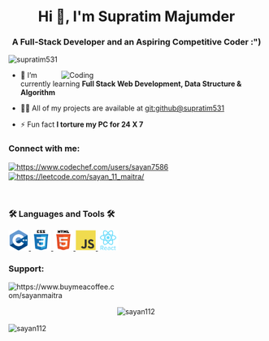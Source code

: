 <h1 align="center">Hi 👋, I'm Supratim Majumder</h1>
<h3 align="center">A Full-Stack Developer and an Aspiring Competitive Coder :")</h3>

<p align="left"> <img src="https://komarev.com/ghpvc/?username=supratim531&label=Profile%20views&color=0e75b6&style=flat" alt="supratim531" /> </p>
<img align="right" alt="Coding" width="400" src="https://media.giphy.com/media/qgQUggAC3Pfv687qPC/giphy.gif">

- 🌱 I’m currently learning **Full Stack Web Development, Data Structure & Algorithm**

- 👨‍💻 All of my projects are available at [git:github@supratim531](https://github.com/supratim531?tab=repositories)

- ⚡ Fun fact **I torture my PC for 24 X 7**

<h3 align="left">Connect with me:</h3>
<p align="left">
<a href="https://www.codechef.com/users/supratim531" target="blank"><img align="center" src="https://cdn.jsdelivr.net/npm/simple-icons@3.1.0/icons/codechef.svg" alt="https://www.codechef.com/users/sayan7586" height="30" width="40" /></a>
<a href="https://leetcode.com/supratimmajumder531/" target="blank"><img align="center" src="https://raw.githubusercontent.com/rahuldkjain/github-profile-readme-generator/master/src/images/icons/Social/leet-code.svg" alt="https://leetcode.com/sayan_11_maitra/" height="30" width="40" /></a>
</p>
<br>
<h3 align="left">🛠️ Languages and Tools 🛠️</h3>
<p align="left"><a href="https://www.w3schools.com/cpp/" target="_blank" rel="noreferrer"> <img src="https://raw.githubusercontent.com/devicons/devicon/master/icons/cplusplus/cplusplus-original.svg" alt="cplusplus" width="40" height="40"/> </a> <a href="https://www.w3schools.com/css/" target="_blank" rel="noreferrer"> <img src="https://raw.githubusercontent.com/devicons/devicon/master/icons/css3/css3-original-wordmark.svg" alt="css3" width="40" height="40"/> </a> <a href="https://www.w3.org/html/" target="_blank" rel="noreferrer"> <img src="https://raw.githubusercontent.com/devicons/devicon/master/icons/html5/html5-original-wordmark.svg" alt="html5" width="40" height="40"/> </a> <a href="https://developer.mozilla.org/en-US/docs/Web/JavaScript" target="_blank" rel="noreferrer"> <img src="https://raw.githubusercontent.com/devicons/devicon/master/icons/javascript/javascript-original.svg" alt="javascript" width="40" height="40"/> </a> <a href="https://reactjs.org/" target="_blank" rel="noreferrer"> <img src="https://raw.githubusercontent.com/devicons/devicon/master/icons/react/react-original-wordmark.svg" alt="react" width="40" height="40"/> </a> </p>

<h3 align="left">Support:</h3>
<p><a href="https://www.buymeacoffee.com/sayanmaitra"> <img align="left" src="https://cdn.buymeacoffee.com/buttons/v2/default-yellow.png" height="50" width="210" alt="https://www.buymeacoffee.com/sayanmaitra" /></a></p><br><br>

<p>&nbsp;<img align="center" src="https://github-readme-stats.vercel.app/api?username=sayan112&show_icons=true&locale=en" alt="sayan112" /></p>

<p><img align="center" src="https://github-readme-streak-stats.herokuapp.com/?user=sayan112&" alt="sayan112" /></p>
